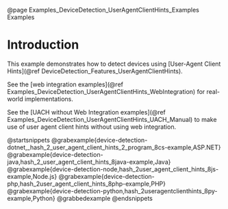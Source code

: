 @page Examples_DeviceDetection_UserAgentClientHints_Examples Examples

# Introduction

This example demonstrates how to detect devices using 
[User-Agent Client Hints](@ref DeviceDetection_Features_UserAgentClientHints).

See the [web integration examples](@ref Examples_DeviceDetection_UserAgentClientHints_WebIntegration) 
for real-world implementations. 

See the [UACH without Web Integration examples](@ref Examples_DeviceDetection_UserAgentClientHints_UACH_Manual) 
to make use of user agent client hints without using web integration.

@startsnippets
@grabexample{device-detection-dotnet,_hash_2_user_agent_client_hints_2_program_8cs-example,ASP.NET}
@grabexample{device-detection-java,hash_2_user_agent_client_hints_8java-example,Java}
@grabexample{device-detection-node,hash_2user_agent_client_hints_8js-example,Node.js}
@grabexample{device-detection-php,hash_2user_agent_client_hints_8php-example,PHP}
@grabexample{device-detection-python,hash_2useragentclienthints_8py-example,Python}
@grabbedexample
@endsnippets





